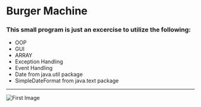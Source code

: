 # Burger Machine

### This small program is just an excercise to utilize the following:

* OOP
* GUI
* ARRAY
* Exception Handling
* Event Handling
* Date from java.util package
* SimpleDateFormat from java.text package

---
![First Image](https://github.com/Coder3lite/BurgerMachine/blob/master/Images/image001.png)
